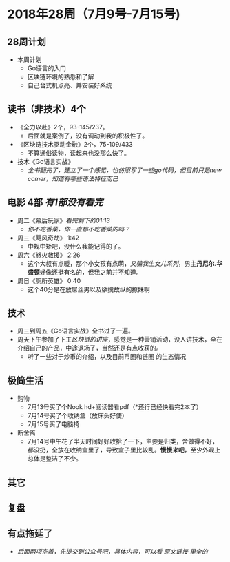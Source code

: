 # 2018年28周（7月9号-7月15号)

## 28周计划

+ 本周计划
  + Go语言的入门
  + 区块链环境的熟悉和了解
  + 自己台式机点亮、并安装好系统

## 读书（非技术）4个

+ 《全力以赴》2个，93-145/237。
  + 后面就是案例了，没有调动到我的积极性了。
+ 《区块链技术驱动金融》2个，75-109/433
  + 不算通俗读物，读起来也没那么快了。
+ 技术《Go语言实战》
  + *全书翻完了，建立了一个感觉，也仿照写了一些go代码，但目前只是new comer，知道有哪些语法特征而已*

## 电影 4部  *有1部没有看完*

+ 周二《幕后玩家》*看完剩下的01:13*
  + *你不吃香菜，你一直都不吃香菜的吗？*
+ 周三《飓风奇劫》  1:42
  + 中规中矩吧，没什么我能记得的了。
+ 周六《怒火救援》  2:26
  + 这个大叔有点暖，那个小女孩有点萌，*又骗我生女儿系列*，男主**丹尼尔.华盛顿**好像还挺有名的，但我之前并不知道。
+ 周日《厕所英雄》 0:40
  + 这个40分是在放屌丝男以及欲擒故纵的撩妹啊


## 技术

+ 周三到周五《Go语言实战》全书过了一遍。
+ 周天下午参加了下工*区块链的讲座*，感觉是一种营销活动，没人讲技术，全在介绍自己的产品，中途退场了，当然还是有点收获的。
  + 听了一些对于炒币的介绍，以及目前币圈和链圈 的生态情况

## 极简生活

+ 购物
  + 7月13号买了个Nook hd+阅读器看pdf（*还行已经快看完2本了）
  + 7月14号买了个收纳盒（放床头好使）
  + 7月15号买了电脑椅
+ 断舍离
  + 7月14号中午花了半天时间好好收拾了一下，主要是归类，舍做得不好，都没扔，全放在收纳盒里了，导致盒子里比较乱。**慢慢来吧**，至少外观上总体是整洁了不少。

## 其它

## 复盘

## 有点拖延了

+ *后面两项空着，先提交到公众号吧，具体内容，可以看 原文链接 里全的*